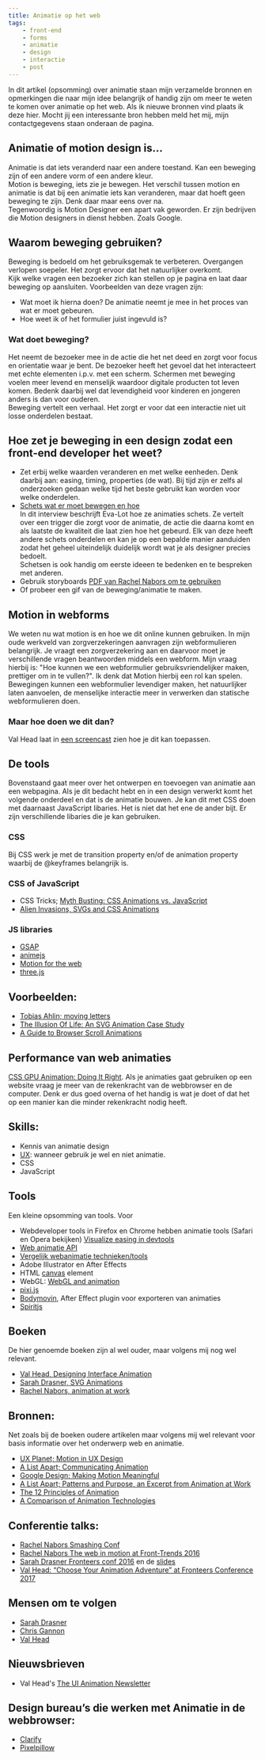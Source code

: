 ```yaml
---
title: Animatie op het web
tags: 
    - front-end
    - forms
    - animatie
    - design
    - interactie
    - post
---
```


In dit artikel (opsomming) over animatie staan mijn verzamelde bronnen en opmerkingen die naar mijn idee belangrijk of handig zijn om meer te weten te komen over animatie op het web. Als ik nieuwe bronnen vind plaats ik deze hier. Mocht jij een interessante bron hebben meld het mij, mijn contactgegevens staan onderaan de pagina.

## Animatie of motion design is...

Animatie is dat iets veranderd naar een andere toestand. Kan een beweging zijn of een andere vorm of een andere kleur. <br> 
Motion is beweging, iets zie je bewegen. Het verschil tussen motion en animatie is dat bij een animatie iets kan veranderen, maar dat hoeft geen beweging te zijn. Denk daar maar eens over na.
<br>
Tegenwoordig is Motion Designer een apart vak geworden. Er zijn bedrijven die Motion designers in dienst hebben. Zoals Google.


## Waarom beweging gebruiken?
Beweging is bedoeld om het gebruiksgemak te verbeteren. Overgangen verlopen soepeler. Het zorgt ervoor dat het natuurlijker overkomt.
<br>
Kijk welke vragen een bezoeker zich kan stellen op je pagina en laat daar beweging op aansluiten. Voorbeelden van deze vragen zijn:
- Wat moet ik hierna doen? De animatie neemt je mee in het proces van wat er moet gebeuren.
- Hoe weet ik of het formulier juist ingevuld is?


### Wat doet beweging?
Het neemt de bezoeker mee in de actie die het net deed en zorgt voor focus en orientatie waar je bent. De bezoeker heeft het gevoel dat het interacteert met echte elementen i.p.v. met een scherm. Schermen met beweging voelen meer levend en menselijk waardoor digitale producten tot leven komen. Bedenk daarbij wel dat levendigheid voor kinderen en jongeren anders is dan voor ouderen.
<br>
Beweging vertelt een verhaal. Het zorgt er voor dat een interactie niet uit losse onderdelen bestaat.


## Hoe zet je beweging in een design zodat een front-end developer het weet?

* Zet erbij welke waarden veranderen en met welke eenheden.
Denk daarbij aan: easing, timing, properties (de wat). Bij tijd zijn er zelfs al onderzoeken gedaan welke tijd het beste gebruikt kan worden voor welke onderdelen.
* [Schets wat er moet bewegen en hoe](http://valhead.com/2016/12/08/sketching-interface-animations-an-interview-with-eva-lotta-lamm/)<br>
In dit interview beschrijft Eva-Lot hoe ze animaties schets. Ze vertelt over een trigger die zorgt voor de animatie, de actie die daarna komt en als laatste de kwaliteit die laat zien hoe het gebeurd. Elk van deze heeft andere schets onderdelen en kan je op een bepalde manier aanduiden zodat het geheel uiteindelijk duidelijk wordt wat je als designer precies bedoelt.<br>
Schetsen is ook handig om eerste ideeen te bedenken en te bespreken met anderen.
* Gebruik storyboards [PDF van Rachel Nabors om te gebruiken](https://s3.amazonaws.com/stash.rachelnabors.com/downloads/storyboard.pdf)
* Of probeer een gif van de beweging/animatie te maken.


## Motion in webforms
We weten nu wat motion is en hoe we dit online kunnen gebruiken. In mijn oude werkveld van zorgverzekeringen aanvragen zijn webformulieren belangrijk. Je vraagt een zorgverzekering aan en daarvoor moet je verschillende vragen beantwoorden middels een webform. Mijn vraag hierbij is: "Hoe kunnen we een webformulier gebruiksvriendelijker maken, prettiger om in te vullen?". Ik denk dat Motion hierbij een rol kan spelen. Bewegingen kunnen een webformulier levendiger maken, het natuurlijker laten aanvoelen, de menselijke interactie meer in verwerken dan statische webformulieren doen. 

### Maar hoe doen we dit dan?
Val Head laat in [een screencast](http://valhead.com/2015/02/02/screencast-ui-animation-reviews-web-forms/) zien hoe je dit kan toepassen.

## De tools
Bovenstaand gaat meer over het ontwerpen en toevoegen van animatie aan een webpagina. Als je dit bedacht hebt en in een design verwerkt komt het volgende onderdeel en dat is de animatie bouwen. Je kan dit met CSS doen met daarnaast JavaScript libaries. Het is niet dat het ene de ander bijt. Er zijn verschillende libaries die je kan gebruiken. 

### CSS
Bij CSS werk je met de transition property en/of de animation property waarbij de @keyframes belangrijk is. 

### CSS of JavaScript
- CSS Tricks; [Myth Busting: CSS Animations vs. JavaScript](https://css-tricks.com/myth-busting-css-animations-vs-javascript/)
- [Alien Invasions, SVGs and CSS Animations](https://medium.com/helabs/alien-invasions-svgs-and-css-animations-d56c4d757209)

### JS libraries
- [GSAP](https://greensock.com/)
- [animejs](http://animejs.com/)
- [Motion for the web](http://mojs.io/)
- [three.js](https://threejs.org/)


## Voorbeelden:
- [Tobias Ahlin; moving letters](http://tobiasahlin.com/moving-letters/)
- [The Illusion Of Life: An SVG Animation Case Study](https://www.smashingmagazine.com/2016/07/an-svg-animation-case-study/)
- [A Guide to Browser Scroll Animations](https://developer.telerik.com/featured/guide-browser-scroll-animations/)


## Performance van web animaties

[CSS GPU Animation: Doing It Right](https://www.smashingmagazine.com/2016/12/gpu-animation-doing-it-right/). Als je animaties gaat gebruiken op een website vraag je meer van de rekenkracht van de webbrowser en de computer. Denk er dus goed overna of het handig is wat je doet of dat het op een manier kan die minder rekenkracht nodig heeft.


## Skills:
- Kennis van animatie design
- [UX](https://lawsofux.com/): wanneer gebruik je wel en niet animatie.
- CSS
- JavaScript


## Tools
Een kleine opsomming van tools. Voor
* Webdeveloper tools in Firefox en Chrome hebben animatie tools (Safari en Opera bekijken) [Visualize easing in devtools](https://hacks.mozilla.org/2016/11/visualize-animations-easing-in-devtools/)
* [Web animatie API](https://hacks.mozilla.org/2016/08/animating-like-you-just-dont-care-with-element-animate/)
* [Vergelijk webanimatie technieken/tools](http://sparkbox.github.io/bouncy-ball/)
* Adobe Illustrator en After Effects
* HTML [canvas](https://caniuse.com/canvas) element
* WebGL: [WebGL and animation](https://webglfundamentals.org/webgl/lessons/webgl-animation.html)
* [pixi.js](http://www.pixijs.com/)
* [Bodymovin](https://aescripts.com/bodymovin/), After Effect plugin voor exporteren van animaties
* [Spiritjs](https://spiritapp.io/)


## Boeken
De hier genoemde boeken zijn al wel ouder, maar volgens mij nog wel relevant. 

* [Val Head, Designing Interface Animation](http://valhead.com/2016/07/26/designing-interface-animation-is-now-available/)
* [Sarah Drasner, SVG Animations](http://shop.oreilly.com/product/0636920045335.do?intcmp=il-web-books-videos-product-na_new_site_introduction_to_svg_animation_body_text_cta)
* [Rachel Nabors, animation at work](https://abookapart.com/products/animation-at-work)


## Bronnen:
Net zoals bij de boeken oudere artikelen maar volgens mij wel relevant voor basis informatie over het onderwerp web en animatie.

* [UX Planet; Motion in UX Design](https://uxplanet.org/motion-in-ux-design-90f6da5c32fe#.49bacsb9l)
* [A List Apart; Communicating Animation](http://alistapart.com/article/communicating-animation)
* [Google Design; Making Motion Meaningful](https://design.google/library/making-motion-meaningful)
* [A List Apart; Patterns and Purpose, an Excerpt from Animation at Work](https://alistapart.com/article/patterns-and-purpose)
* [The 12 Principles of Animation](https://www.creativebloq.com/advice/understand-the-12-principles-of-animation)
* [A Comparison of Animation Technologies](https://css-tricks.com/comparison-animation-technologies/)

## Conferentie talks:
* [Rachel Nabors Smashing Conf](https://vimeo.com/163510676)
* [Rachel Nabors The web in motion at Front-Trends 2016](https://www.youtube.com/watch?v=jX_TWlDe-Is&feature=youtu.be&list=PLBevk0eXLOGdZ4yHChA-JW69DCBe7uGkJ)
* [Sarah Drasner Fronteers conf 2016](https://vimeo.com/194963386) en de [slides](http://slides.com/sdrasner/functional-fronteers#/)
* [Val Head: “Choose Your Animation Adventure” at Fronteers Conference 2017](https://vimeo.com/240478145)


## Mensen om te volgen
- [Sarah Drasner](https://sarahdrasnerdesign.com/)
- [Chris Gannon](https://gannon.tv/)
- [Val Head](https://valhead.com/)


## Nieuwsbrieven
- Val Head's [The UI Animation Newsletter](http://uianimationnewsletter.com/)


## Design bureau’s die werken met Animatie in de webbrowser:
- [Clarify](https://clarify.nl/)
- [Pixelpillow](https://www.pixelpillow.nl/)

